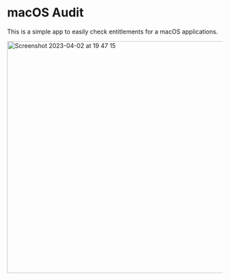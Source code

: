 # macOS Audit
This is a simple app to easily check entitlements for a macOS applications.

<img width="542" alt="Screenshot 2023-04-02 at 19 47 15" src="https://user-images.githubusercontent.com/2248455/229370477-10e5b91d-b578-44af-a87c-1c7cb42f2f45.png">
